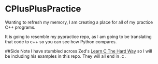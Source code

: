 # CPlusPlusPractice
Wanting to refresh my memory, I am creating a place for all of my practice C++ programs.

It is going to resemble my pypractice repo, as I am going to be translating that code to c++ so you can see how Python compares.

##Side Note
I have stumbled across Zed's [Learn C The Hard Way](http://c.learncodethehardway.org/book/preface.html) so I will be including his examples in this repo. They will all end in .c .

